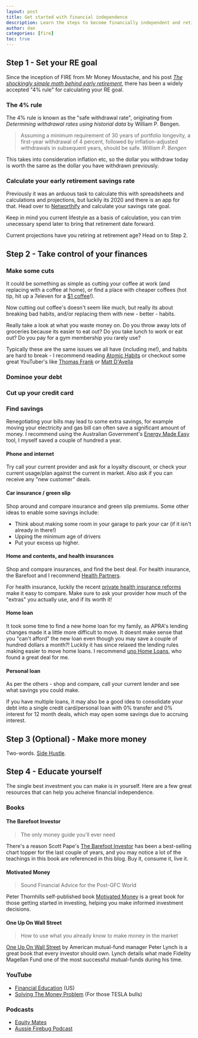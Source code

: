 ```yaml
---
layout: post
title: Get started with financial independence
description: Learn the steps to become financially independent and retire early.
author: dan
categories: [fire]
toc: true
---
```


## Step 1 - Set your RE goal

Since the inception of FIRE from Mr Money Moustache, and his post <cite>[The shockingly simple math behind early retirement](https://www.mrmoneymustache.com/2012/01/13/the-shockingly-simple-math-behind-early-retirement/)</cite>, there has been a widely accepted "4% rule" for calculating your RE goal.

### The 4% rule

The 4% rule is known as the "safe withdrawal rate", originating from <cite>Determining withdrawal rates using historial data</cite> by William P. Bengen.

> Assuming a minimum requirement of 30 years of portfolio longevity, a first-year withdrawal of 4 percent, followed by inflation-adjusted withdrawals in subsequent years, should be safe.
> <cite>William P. Bengen</cite>

This takes into consideration inflation etc, so the dollar you withdraw today is worth the same as the dollar you have withdrawn previously.

### Calculate your early retirement savings rate

Previously it was an arduous task to calculate this with spreadsheets and calculations and projections, but luckily its 2020 and there is an app for that. Head over to [Networthify](https://networthify.com/calculator/earlyretirement) and calculate your savings rate goal.

Keep in mind you current lifestyle as a basis of calculation, you can trim unecessary spend later to bring that retirement date forward.

Current projections have you retiring at retirement age? Head on to Step 2.

## Step 2 - Take control of your finances

### Make some cuts

It could be something as simple as cutting your coffee at work (and replacing with a coffee at home), or find a place with cheaper coffees (hot tip, hit up a 7eleven for a [\$1 coffee](https://www.7eleven.com.au/coffee)!).

Now cutting out coffee's doesn't seem like much, but really its about breaking bad habits, and/or replacing them with new - better - habits.

Really take a look at what you waste money on. Do you throw away lots of groceries because its easier to eat out? Do you take lunch to work or eat out? Do you pay for a gym membership you rarely use?

Typically these are the same issues we all have (including me!), and habits are hard to break - I recommend reading [Atomic Habits](https://www.booktopia.com.au/atomic-habits-james-clear/ebook/9781473537804.html) or checkout some great YouTuber's like [Thomas Frank](https://www.youtube.com/channel/UCG-KntY7aVnIGXYEBQvmBAQ) or [Matt D'Avella](https://www.youtube.com/channel/UCJ24N4O0bP7LGLBDvye7oCA)

### Dominoe your debt

### Cut up your credit card

### Find savings

Renegotiating your bills may lead to some extra savings, for example moving your electricity and gas bill can often save a significant amount of money. I recommend using the Australian Government's [Energy Made Easy](https://www.energymadeeasy.gov.au/) tool, I myself saved a couple of hundred a year.

#### Phone and internet

Try call your current provider and ask for a loyalty discount, or check your current usage/plan against the current in market. Also ask if you can receive any "new customer" deals.

#### Car insurance / green slip

Shop around and compare insurance and green slip premiums. Some other ideas to enable some savings include:

- Think about making some room in your garage to park your car (if it isn't already in there!)
- Upping the minimum age of drivers
- Put your excess up higher.

#### Home and contents, and health insurances

Shop and compare insurances, and find the best deal. For health insurance, the Barefoot and I recommend [Health Partners](https://www.healthpartners.com.au/).

For health insurance, luckily the recent [private health insurance reforms](https://www.health.gov.au/health-topics/private-health-insurance/private-health-insurance-reforms) make it easy to compare. Make sure to ask your provider how much of the "extras" you actually use, and if its worth it!

#### Home loan

It took some time to find a new home loan for my family, as APRA's lending changes made it a little more difficult to move. It doesnt make sense that you "can't afford" the new loan even though you may save a couple of hundred dollars a month?! Luckily it has since relaxed the lending rules making easier to move home loans. I recommend [uno Home Loans](https://unohomeloans.com.au/), who found a great deal for me.

#### Personal loan

As per the others - shop and compare, call your current lender and see what savings you could make.

If you have multiple loans, it may also be a good idea to consolidate your debt into a single credit card/personal loan with 0% transfer and 0% interest for 12 month deals, which may open some savings due to accruing interest.

## Step 3 (Optional) - Make more money

Two-words. [Side Hustle](https://www.google.com/search?q=side+hustle).

## Step 4 - Educate yourself

The single best investment you can make is in yourself. Here are a few great resources that can help you acheive financial independence.

### Books

#### The Barefoot Investor

> The only money guide you'll ever need

There's a reason Scott Pape's [The Barefoot Investor](https://www.booktopia.com.au/the-barefoot-investor-2019-update-scott-pape/book/9780730324218.html) has been a best-selling chart topper for the last couple of years, and you may notice a lot of the teachings in this book are referenced in this blog. Buy it, consume it, live it.

#### Motivated Money

> Sound Financial Advice for the Post-GFC World

Peter Thornhills self-published book [Motivated Money](https://motivatedmoney.com.au/buy-the-book/) is a great book for those getting started in investing, helping you make informed investment decisions.

#### One Up On Wall Street

> How to use what you already know to make money in the market

[One Up On Wall Street](https://www.booktopia.com.au/one-up-on-wall-street-peter-lynch/book/9780743200400.html) by American mutual-fund manager Peter Lynch is a great book that every investor should own. Lynch details what made Fidelity Magellan Fund one of the most successful mutual-funds during his time.

### YouTube

- [Financial Education](https://www.youtube.com/channel/UCnMn36GT_H0X-w5_ckLtlgQ) (US)
- [Solving The Money Problem](https://www.youtube.com/channel/UCagiBBx1prefrlsDzDxuA9A) (For those TESLA bulls)

### Podcasts

- [Equity Mates](https://equitymates.com/)
- [Aussie Firebug Podcast](https://www.aussiefirebug.com/podcast/)
